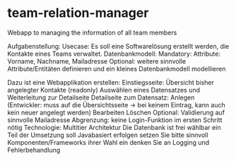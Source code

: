 # team-relation-manager
Webapp to managing the information of all team members

Aufgabenstellung:
  Usecase:
    Es soll eine Softwarelösung erstellt werden, die Kontakte eines Teams verwaltet.
  Datenbankmodell:
    Mandatory:
      Attribute: Vorname, Nachname, Mailadresse
    Optional:
      weitere sinnvolle Attribute/Entitäten definieren und ein kleines Datenbankmodell modellieren

Dazu ist eine Webapplikation erstellen:
  Einstiegsseite:
    Übersicht bisher angelegter Kontakte (readonly)
      Auswählen eines Datensatzes und Weiterleitung zur Detailseite
  Detailseite zum Datensatz:
    Anlegen (Entwickler: muss auf die Übersichtsseite -> bei keinem Eintrag, kann auch kein neuer angelegt werden)
    Bearbeiten
    Löschen
  Optional:
    Validierung auf sinnvolle Mailadresse
  Abgrenzung:
    keine Login-Funktion im ersten Schritt nötig
Technologie:
  Multitier Architektur
  Die Datenbank ist frei wählbar
  ein Teil der Umsetzung soll Javabasiert erfolgen
  setzen Sie bitte sinnvoll Komponenten/Frameworks ihrer Wahl ein
  denken Sie an Logging und Fehlerbehandlung
	